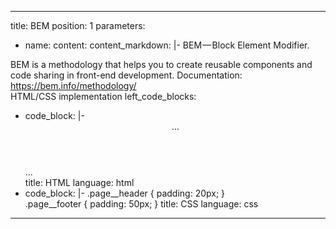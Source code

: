 ---
title: BEM
position: 1
parameters:
  - name:
    content:
content_markdown: |-
  BEM — Block Element Modifier.

  BEM is a methodology that helps you to create reusable components and code sharing in front-end development.
  Documentation: https://bem.info/methodology/  
  HTML/CSS implementation
left_code_blocks:
  - code_block: |-
      <body class="page">
      <!-- верхний колонтитул и навигация -->
      <header class="header page__header">...</header>
      <!-- нижний колонтитул -->
      <footer class="footer page__footer">...</footer>
      </body>
    title: HTML
    language: html
  - code_block: |-
      .page__header {
          padding: 20px;
      }      
      .page__footer {
          padding: 50px;
      }
    title: CSS
    language: css
 ---